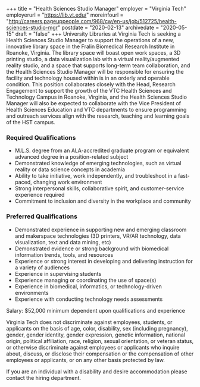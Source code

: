 +++
title = "Health Sciences Studio Manager"
employer = "Virginia Tech"
employerurl = "https://lib.vt.edu/"
moreinfourl = "http://careers.pageuppeople.com/968/cw/en-us/job/512725/health-sciences-studio-mgr"
postdate = "2020-02-13"
archivedate = "2020-05-15"
draft = "false"
+++
University  Libraries at Virginia Tech is seeking a Health Sciences Studio Manager to support the operations of a new, innovative library space in the Fralin Biomedical Research Institute in Roanoke, Virginia. The library space will boast open work spaces, a 3D printing  studio, a data visualization lab with a virtual reality/augmented reality studio, and a space that supports long-term team collaboration, and the Health Sciences Studio Manager will be responsible for ensuring the facility and technology housed within is in  an orderly and operable condition. This position collaborates closely with the Head, Research Engagement to support the growth of the VTC Health Sciences and Technology Campus in Roanoke, Virginia, and the Health Sciences Studio Manager will also be expected  to collaborate with the Vice President of Health Sciences Education and VTC departments to ensure programming and outreach services align with the research, teaching and learning goals of the HST campus.

### Required Qualifications

- M.L.S. degree from an ALA-accredited graduate program or equivalent advanced degree in a position-related subject 
- Demonstrated knowledge of emerging technologies, such as virtual reality or data science concepts in academia
- Ability to take initiative, work independently, and troubleshoot in a fast-paced, changing work environment
- Strong interpersonal skills, collaborative spirit, and customer-service experience required
- Commitment to inclusion and diversity in the workplace and community

### Preferred Qualifications
- Demonstrated experience in supporting new and emerging classroom and makerspace technologies (3D printers, VR/AR technology, data visualization, text and data mining, etc)
- Demonstrated evidence or strong background with biomedical information trends, tools, and resources
- Experience or strong interest in developing and delivering instruction for a variety of audiences
- Experience in supervising students
- Experience managing or coordinating the use of space(s)
- Experience in biomedical, informatics, or technology-driven environments
- Experience with conducting technology needs assessments

Salary: $52,000 minimum dependent upon qualifications and experience

Virginia  Tech does not discriminate against employees, students, or applicants on the basis of age, color, disability, sex (including pregnancy), gender, gender identity, gender expression, genetic information, national origin, political affiliation, race, religion,  sexual orientation, or veteran status, or otherwise discriminate against employees or applicants who inquire about, discuss, or disclose their compensation or the compensation of other employees or applicants, or on any other basis protected by law.

If you are an individual with a disability and desire accommodation please contact the hiring department.